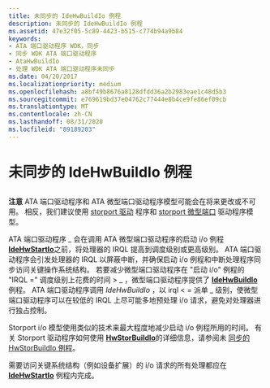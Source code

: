 ```yaml
---
title: 未同步的 IdeHwBuildIo 例程
description: 未同步的 IdeHwBuildIo 例程
ms.assetid: 47e32f05-5c89-4423-b515-c774b94a9b84
keywords:
- ATA 端口驱动程序 WDK，同步
- 同步 WDK ATA 端口驱动程序
- AtaHwBuildIo
- 处理 WDK ATA 端口驱动程序未同步
ms.date: 04/20/2017
ms.localizationpriority: medium
ms.openlocfilehash: a8bf49b8676a8128dfdd36a2b2983eae1c48d5b3
ms.sourcegitcommit: e769619bd37e04762c77444e8b4ce9fe86ef09cb
ms.translationtype: MT
ms.contentlocale: zh-CN
ms.lasthandoff: 08/31/2020
ms.locfileid: "89189203"
---
```

# <a name="unsynchronized-idehwbuildio-routine"></a>未同步的 IdeHwBuildIo 例程


## <span id="ddk_unsynchronized_atahwbuildio_routine_kg"></span><span id="DDK_UNSYNCHRONIZED_ATAHWBUILDIO_ROUTINE_KG"></span>


**注意** ATA 端口驱动程序和 ATA 微型端口驱动程序模型可能会在将来更改或不可用。 相反，我们建议使用 [storport 驱动](https://docs.microsoft.com/windows-hardware/drivers/storage/storport-driver) 程序和 [storport 微型端口](./storport-miniport-drivers.md) 驱动程序模型。


ATA 端口驱动程序 \_ 会在调用 ATA 微型端口驱动程序的启动 i/o 例程 [**IdeHwStartIo**](/windows-hardware/drivers/ddi/irb/nc-irb-ide_hw_startio)之前，将处理器的 IRQL 提高到调度级别或更高级别。 ATA 端口驱动程序会引发处理器的 IRQL 以屏蔽中断，并确保启动 i/o 例程和中断处理程序同步访问关键操作系统结构。 若要减少微型端口驱动程序在 "启动 i/o" 例程的 "IRQL =" 调度级别上花费的时间 &gt; \_ ，微型端口驱动程序提供了 [**IdeHwBuildIo**](/windows-hardware/drivers/ddi/irb/nc-irb-ide_hw_buildio) 例程。 ATA 端口驱动程序调用 *IdeHwBuildIo* ，以 irql &lt; = 派单 \_ 级别，使微型端口驱动程序可以在较低的 IRQL 上尽可能多地预处理 i/o 请求，避免对处理器进行独占控制。

Storport i/o 模型使用类似的技术来最大程度地减少启动 i/o 例程所用的时间。 有关 Storport 驱动程序如何使用 [**HwStorBuildIo**](/windows-hardware/drivers/ddi/storport/nc-storport-hw_buildio)的详细信息，请参阅未 [同步的 HwStorBuildIo 例程](unsynchronized-hwstorbuildio-routine.md)。

需要访问关键系统结构（例如设备扩展）的 i/o 请求的所有处理都应在 [**IdeHwStartIo**](/windows-hardware/drivers/ddi/irb/nc-irb-ide_hw_startio) 例程内完成。

 


